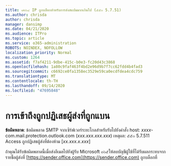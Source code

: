 ```yaml
---
title: ๑๒๖๔ IP ถูกบล็อกสำหรับการส่งสแปมมากเกินไป (๕๕๐ 5.7.51)
ms.author: chrisda
author: chrisda
manager: dansimp
ms.date: 04/21/2020
ms.audience: ITPro
ms.topic: article
ms.service: o365-administration
ROBOTS: NOINDEX, NOFOLLOW
localization_priority: Normal
ms.custom: 1264
ms.assetid: f7af4211-9dbe-415c-b0e3-fc20d43c3868
ms.openlocfilehash: 1a80c9faf463f4bd2e96d9b7f7cc62fdd4b4fad3
ms.sourcegitcommit: c6692ce0fa1358ec3529e59ca0ecdfdea4cdc759
ms.translationtype: MT
ms.contentlocale: th-TH
ms.lasthandoff: 09/14/2020
ms.locfileid: "47695848"
---
```

# <a name="access-denied-banned-sender"></a>การเข้าถึงถูกปฏิเสธผู้ส่งที่ถูกแบน

 **ข้อผิดพลาด**: ข้อผิดพลาด SMTP จากเซิร์ฟเวอร์ระยะไกลสำหรับรับไปยังคำสั่ง host: *xxxx*-com.mail.protection.outlook.com (*xxx.xxx.xxx.xxx*) เหตุผล: ๕๕๐ 5.7.511 Access ถูกปฏิเสธผู้ส่งที่ต้องห้าม [*xx.xxx.x.xxx*] 

ถ้าคุณได้รับข้อผิดพลาดนี้เมื่อส่งอีเมลไปยังผู้รับ Microsoft ๓๖๕ให้ลบบัญชีผู้ใช้ที่ได้รับผลกระทบจากรายชื่อผู้ส่งที่ [https://sender.office.com](https://sender.office.com) ถูกบล็อกที่
